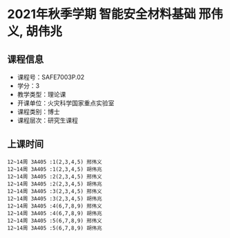 # 2021年秋季学期 智能安全材料基础 邢伟义, 胡伟兆






## 课程信息

- 课程号：SAFE7003P.02
- 学分：3
- 教学类型：理论课
- 开课单位：火灾科学国家重点实验室
- 课程类别：博士
- 课程层次：研究生课程

## 上课时间

```
12~14周 3A405 :1(2,3,4,5) 邢伟义
12~14周 3A405 :1(2,3,4,5) 胡伟兆
12~14周 3A405 :2(2,3,4,5) 邢伟义
12~14周 3A405 :2(2,3,4,5) 胡伟兆
12~14周 3A405 :3(2,3,4,5) 邢伟义
12~14周 3A405 :3(2,3,4,5) 胡伟兆
12~14周 3A405 :4(6,7,8,9) 邢伟义
12~14周 3A405 :4(6,7,8,9) 胡伟兆
12~14周 3A405 :5(6,7,8,9) 邢伟义
12~14周 3A405 :5(6,7,8,9) 胡伟兆
```

